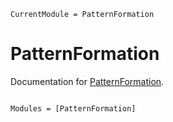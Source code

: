 ```@meta
CurrentModule = PatternFormation
```

# PatternFormation

Documentation for [PatternFormation](https://github.com/oashour/PatternFormation.jl).

```@index
```

```@autodocs
Modules = [PatternFormation]
```
